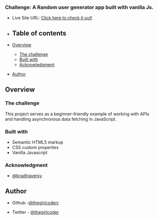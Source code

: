 ### Challenge: A Random user generator app built with vanilla Js.
 - Live Site URL: [Click here to check it out!](https://random-user-generator-thegirlcoder.netlify.app/)


- ## Table of contents

- [Overview](#overview)
  - [The challenge](#the-challenge)
  - [Built with](#built-with)
  - [Acknowledgment](#acknowledgment)
- [Author](#author)

## Overview

### The challenge

This project serves as a beginner-friendly example of working with APIs and handling asynchronous data fetching in JavaScript. 


### Built with

- Semantic HTML5 markup
- CSS custom properties
- Vanilla Javascript


### Acknowledgment
- [@bradtraversy](https://github.com/bradtraversy)


## Author

- Github -[@thegirlcoderr](https://github.com/thegirlcoderr)

- Twitter - [@thegirlcoder](https://twitter.com/thegirlcoder)
